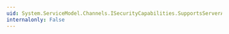 ```yaml
---
uid: System.ServiceModel.Channels.ISecurityCapabilities.SupportsServerAuthentication
internalonly: False
---
```

